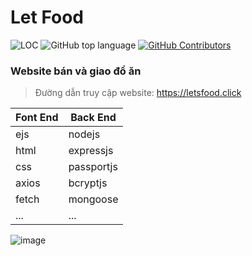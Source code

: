 # Let Food
![LOC](https://tokei.rs/b1/github/d4rtj/Lets-Food?category=code)
![GitHub top language](https://img.shields.io/github/languages/top/d4rtj/Lets-Food?style=flat-square)
[![GitHub Contributors](https://img.shields.io/github/contributors/d4rtj/Lets-Food.svg?style=flat-square)](https://github.com/d4rtj/Lets-Food/graphs/contributors)

### Website bán và giao đồ ăn 

> Đường dẫn truy cập website: https://letsfood.click <br>

| Font End | Back End |           
|--- | --- |                    
| ejs | nodejs |              
| html | expressjs |
| css | passportjs |
| axios | bcryptjs |
| fetch | mongoose |
| ... | ... |

![image](https://media.discordapp.net/attachments/1028641618498170971/1031883368331231232/unknown.png?width=1440&height=583)
